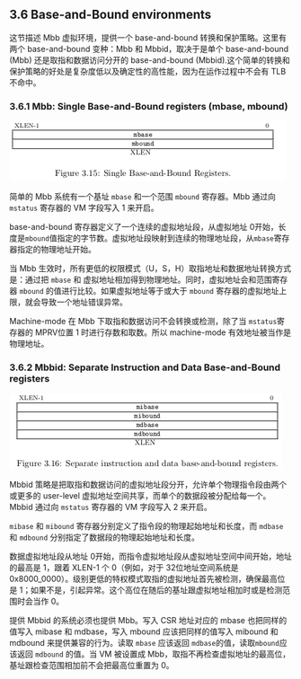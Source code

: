 ## 3.6 Base-and-Bound environments

这节描述 Mbb 虚拟环境，提供一个 base-and-bound 转换和保护策略。这里有两个 base-and-bound 变种：Mbb 和 Mbbid，取决于是单个 base-and-bound (Mbb) 还是取指和数据访问分开的 base-and-bound (Mbbid).这个简单的转换和保护策略的好处是复杂度低以及确定性的高性能，因为在运作过程中不会有 TLB 不命中。

### 3.6.1 Mbb: Single Base-and-Bound registers (mbase, mbound)

![图 3.15](img/3-15.png)

简单的 Mbb 系统有一个基址 `mbase` 和一个范围 `mbound` 寄存器。Mbb 通过向 `mstatus` 寄存器的 VM 字段写入 1 来开启。

base-and-bound 寄存器定义了一个连续的虚拟地址段，从虚拟地址 0开始，长度是`mbound`值指定的字节数。虚拟地址段映射到连续的物理地址段，从`mbase`寄存器指定的物理地址开始。

当 Mbb 生效时，所有更低的权限模式（U，S，H）取指地址和数据地址转换方式是：通过把 `mbase` 和 虚拟地址相加得到物理地址。同时，虚拟地址会和范围寄存器 `mbound` 的值进行比较。如果虚拟地址等于或大于 `mbound` 寄存器的虚拟地址上限，就会导致一个地址错误异常。

Machine-mode 在 Mbb 下取指和数据访问不会转换或检测，除了当 `mstatus`寄存器的 MPRV位置 1 时进行存数和取数。所以 machine-mode 有效地址被当作是物理地址。

### 3.6.2 Mbbid: Separate Instruction and Data Base-and-Bound registers

![图 3.16](img/3-16.png)

Mbbid 策略是把取指和数据访问的虚拟地址段分开，允许单个物理指令段由两个或更多的 user-level 虚拟地址空间共享，而单个的数据段被分配给每一个。Mbbid 通过向 `mstatus` 寄存器的 VM 字段写入 2 来开启。

`mibase` 和 `mibound` 寄存器分别定义了指令段的物理起始地址和长度，而 `mdbase` 和 `mdbound` 分别指定了数据段的物理起始地址和长度。

数据虚拟地址段从地址 0开始，而指令虚拟地址段从虚拟地址空间中间开始，地址的最高是 1，跟着 XLEN-1 个 0（例如，对于 32位地址空间系统是0x8000_0000）。级别更低的特权模式取指的虚拟地址首先被检测，确保最高位是 1；如果不是，引起异常。这个高位在随后的基址跟虚拟地址相加时或是检测范围时会当作 0。

提供 Mbbid 的系统必须也提供 Mbb。写入 CSR 地址对应的 mbase 也把同样的值写入 mibase 和 mdbase，写入 mbound 应该把同样的值写入 mibound 和 mdbound 来提供兼容的行为。读取 `mbase` 应该返回 `mdbase`的值，读取`mbound`应该返回 `mdbound` 的值。当 VM 被设置成 Mbb，取指不再检查虚拟地址的最高位，基址跟检查范围相加前不会把最高位重置为 0。
